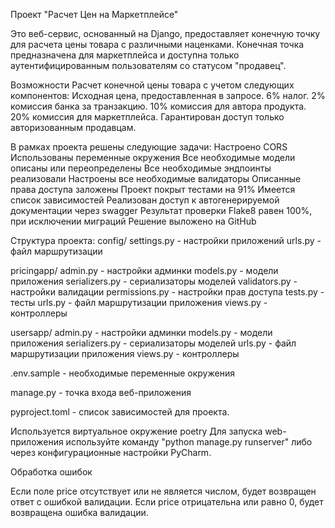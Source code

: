 Проект "Расчет Цен на Маркетплейсе"

Это веб-сервис, основанный на Django, предоставляет конечную точку для расчета цены товара с различными наценками.
Конечная точка предназначена для маркетплейса и доступна только аутентифицированным пользователям со статусом "продавец".

Возможности
Расчет конечной цены товара с учетом следующих компонентов:
Исходная цена, предоставленная в запросе.
6% налог.
2% комиссия банка за транзакцию.
10% комиссия для автора продукта.
20% комиссия для маркетплейса.
Гарантирован доступ только авторизованным продавцам.

В рамках проекта решены следующие задачи: 
Настроено CORS 
Использованы переменные окружения 
Все необходимые модели описаны или переопределены 
Все необходимые эндпоинты реализовали 
Настроены все необходимые валидаторы 
Описанные права доступа заложены 
Проект покрыт тестами на 91% 
Имеется список зависимостей 
Реализован доступ к автогенерируемой документации через swagger
Результат проверки Flake8 равен 100%, при исключении миграций
Решение выложено на GitHub

Структура проекта: 
config/ 
settings.py - настройки приложений 
urls.py - файл маршрутизации 

pricingapp/
admin.py - настройки админки 
models.py - модели приложения 
serializers.py - сериализаторы моделей 
validators.py - настройки валидации
permissions.py - настройки прав доступа
tests.py - тесты 
urls.py - файл маршрутизации приложения 
views.py - контроллеры 

usersapp/ 
admin.py - настройки админки 
models.py - модели приложения 
serializers.py - сериализаторы моделей 
urls.py - файл маршрутизации приложения 
views.py - контроллеры 

.env.sample - необходимые переменные окружения

manage.py - точка входа веб-приложения

pyproject.toml - список зависимостей для проекта.

Используется виртуальное окружение poetry Для запуска web-приложения используйте 
команду "python manage.py runserver" либо через конфигурационные настройки PyCharm.


Обработка ошибок

Если поле price отсутствует или не является числом, будет возвращен ответ с ошибкой валидации.
Если price отрицательна или равно 0, будет возвращена ошибка валидации.
 